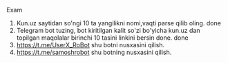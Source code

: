 Exam
1. Kun.uz saytidan so'ngi 10 ta yangilikni nomi,vaqti parse qilib oling. done
2. Telegram bot tuzing, bot kiritilgan kalit so'zi bo'yicha kun.uz dan topilgan maqolalar birinchi 10 tasini linkini bersin done. done
3. https://t.me/UserX_RoBot shu botni nusxasini qilish.
4. https://t.me/samoshrobot shu botning nusxasini qilish.
